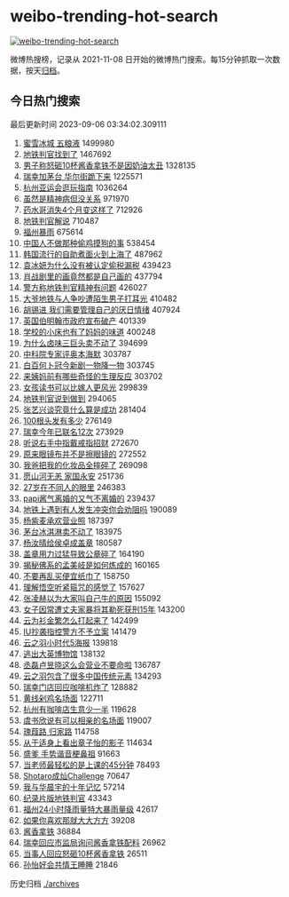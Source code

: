 # weibo-trending-hot-search

[![weibo-trending-hot-search](https://github.com/ameizi/weibo-trending-hot-search/actions/workflows/ci.yml/badge.svg)](https://github.com/ameizi/weibo-trending-hot-search/actions/workflows/ci.yml)

微博热搜榜，记录从 2021-11-08 日开始的微博热门搜索。每15分钟抓取一次数据，按天[归档](./archives)。

## 今日热门搜索

<!-- BEGIN --> 
最后更新时间 2023-09-06 03:34:02.309111 
1. [蜜雪冰城 五粮液](https://s.weibo.com/weibo?q=%E8%9C%9C%E9%9B%AA%E5%86%B0%E5%9F%8E%20%E4%BA%94%E7%B2%AE%E6%B6%B2&t=31&band_rank=1&Refer=top) 1499980
1. [地铁判官找到了](https://s.weibo.com/weibo?q=%E5%9C%B0%E9%93%81%E5%88%A4%E5%AE%98%E6%89%BE%E5%88%B0%E4%BA%86&t=31&band_rank=12&Refer=top) 1467692
1. [男子称怒砸10杯酱香拿铁不是因奶油太丑](https://s.weibo.com/weibo?q=%23%E7%94%B7%E5%AD%90%E7%A7%B0%E6%80%92%E7%A0%B810%E6%9D%AF%E9%85%B1%E9%A6%99%E6%8B%BF%E9%93%81%E4%B8%8D%E6%98%AF%E5%9B%A0%E5%A5%B6%E6%B2%B9%E5%A4%AA%E4%B8%91%23&t=31&band_rank=12&Refer=top) 1328135
1. [瑞幸加茅台 华尔街跪下来](https://s.weibo.com/weibo?q=%E7%91%9E%E5%B9%B8%E5%8A%A0%E8%8C%85%E5%8F%B0%20%E5%8D%8E%E5%B0%94%E8%A1%97%E8%B7%AA%E4%B8%8B%E6%9D%A5&t=31&band_rank=2&Refer=top) 1225571
1. [杭州亚运会逛玩指南](https://s.weibo.com/weibo?q=%23%E6%9D%AD%E5%B7%9E%E4%BA%9A%E8%BF%90%E4%BC%9A%E9%80%9B%E7%8E%A9%E6%8C%87%E5%8D%97%23&t=31&band_rank=3&Refer=top) 1036264
1. [虽然是精神病但没关系](https://s.weibo.com/weibo?q=%E8%99%BD%E7%84%B6%E6%98%AF%E7%B2%BE%E7%A5%9E%E7%97%85%E4%BD%86%E6%B2%A1%E5%85%B3%E7%B3%BB&t=31&band_rank=4&Refer=top) 971970
1. [药水哥消失4个月变这样了](https://s.weibo.com/weibo?q=%23%E8%8D%AF%E6%B0%B4%E5%93%A5%E6%B6%88%E5%A4%B14%E4%B8%AA%E6%9C%88%E5%8F%98%E8%BF%99%E6%A0%B7%E4%BA%86%23&t=31&band_rank=5&Refer=top) 712926
1. [地铁判官解说](https://s.weibo.com/weibo?q=%E5%9C%B0%E9%93%81%E5%88%A4%E5%AE%98%E8%A7%A3%E8%AF%B4&t=31&band_rank=6&Refer=top) 710487
1. [福州暴雨](https://s.weibo.com/weibo?q=%E7%A6%8F%E5%B7%9E%E6%9A%B4%E9%9B%A8&t=31&band_rank=7&Refer=top) 675614
1. [中国人不做那种偷鸡摸狗的事](https://s.weibo.com/weibo?q=%E4%B8%AD%E5%9B%BD%E4%BA%BA%E4%B8%8D%E5%81%9A%E9%82%A3%E7%A7%8D%E5%81%B7%E9%B8%A1%E6%91%B8%E7%8B%97%E7%9A%84%E4%BA%8B&t=31&band_rank=20&Refer=top) 538454
1. [韩国流行的自助煮面火到上海了](https://s.weibo.com/weibo?q=%23%E9%9F%A9%E5%9B%BD%E6%B5%81%E8%A1%8C%E7%9A%84%E8%87%AA%E5%8A%A9%E7%85%AE%E9%9D%A2%E7%81%AB%E5%88%B0%E4%B8%8A%E6%B5%B7%E4%BA%86%23&t=31&band_rank=8&Refer=top) 487962
1. [袁冰妍为什么没有被认定偷税漏税](https://s.weibo.com/weibo?q=%23%E8%A2%81%E5%86%B0%E5%A6%8D%E4%B8%BA%E4%BB%80%E4%B9%88%E6%B2%A1%E6%9C%89%E8%A2%AB%E8%AE%A4%E5%AE%9A%E5%81%B7%E7%A8%8E%E6%BC%8F%E7%A8%8E%23&t=31&band_rank=11&Refer=top) 439423
1. [肖战剧里的画竟然都是自己画的](https://s.weibo.com/weibo?q=%23%E8%82%96%E6%88%98%E5%89%A7%E9%87%8C%E7%9A%84%E7%94%BB%E7%AB%9F%E7%84%B6%E9%83%BD%E6%98%AF%E8%87%AA%E5%B7%B1%E7%94%BB%E7%9A%84%23&t=31&band_rank=9&Refer=top) 437794
1. [警方称地铁判官精神有问题](https://s.weibo.com/weibo?q=%23%E8%AD%A6%E6%96%B9%E7%A7%B0%E5%9C%B0%E9%93%81%E5%88%A4%E5%AE%98%E7%B2%BE%E7%A5%9E%E6%9C%89%E9%97%AE%E9%A2%98%23&t=31&band_rank=10&Refer=top) 426027
1. [大爷地铁与人争吵遭陌生男子打耳光](https://s.weibo.com/weibo?q=%23%E5%A4%A7%E7%88%B7%E5%9C%B0%E9%93%81%E4%B8%8E%E4%BA%BA%E4%BA%89%E5%90%B5%E9%81%AD%E9%99%8C%E7%94%9F%E7%94%B7%E5%AD%90%E6%89%93%E8%80%B3%E5%85%89%23&t=31&band_rank=31&Refer=top) 410482
1. [胡锡进 我们需要管理自己的厌日情绪](https://s.weibo.com/weibo?q=%E8%83%A1%E9%94%A1%E8%BF%9B%20%E6%88%91%E4%BB%AC%E9%9C%80%E8%A6%81%E7%AE%A1%E7%90%86%E8%87%AA%E5%B7%B1%E7%9A%84%E5%8E%8C%E6%97%A5%E6%83%85%E7%BB%AA&t=31&band_rank=13&Refer=top) 407924
1. [英国伯明翰市政府宣布破产](https://s.weibo.com/weibo?q=%23%E8%8B%B1%E5%9B%BD%E4%BC%AF%E6%98%8E%E7%BF%B0%E5%B8%82%E6%94%BF%E5%BA%9C%E5%AE%A3%E5%B8%83%E7%A0%B4%E4%BA%A7%23&t=31&band_rank=14&Refer=top) 401339
1. [学校的小床也有了妈妈的味道](https://s.weibo.com/weibo?q=%23%E5%AD%A6%E6%A0%A1%E7%9A%84%E5%B0%8F%E5%BA%8A%E4%B9%9F%E6%9C%89%E4%BA%86%E5%A6%88%E5%A6%88%E7%9A%84%E5%91%B3%E9%81%93%23&t=31&band_rank=15&Refer=top) 400248
1. [为什么卤味三巨头卖不动了](https://s.weibo.com/weibo?q=%23%E4%B8%BA%E4%BB%80%E4%B9%88%E5%8D%A4%E5%91%B3%E4%B8%89%E5%B7%A8%E5%A4%B4%E5%8D%96%E4%B8%8D%E5%8A%A8%E4%BA%86%23&t=31&band_rank=16&Refer=top) 394699
1. [中科院专家评奥本海默](https://s.weibo.com/weibo?q=%23%E4%B8%AD%E7%A7%91%E9%99%A2%E4%B8%93%E5%AE%B6%E8%AF%84%E5%A5%A5%E6%9C%AC%E6%B5%B7%E9%BB%98%23&t=31&band_rank=17&Refer=top) 303787
1. [白百何卜冠今新剧一物降一物](https://s.weibo.com/weibo?q=%23%E7%99%BD%E7%99%BE%E4%BD%95%E5%8D%9C%E5%86%A0%E4%BB%8A%E6%96%B0%E5%89%A7%E4%B8%80%E7%89%A9%E9%99%8D%E4%B8%80%E7%89%A9%23&t=31&band_rank=21&Refer=top) 303745
1. [来姨妈前有哪些奇怪的生理反应](https://s.weibo.com/weibo?q=%23%E6%9D%A5%E5%A7%A8%E5%A6%88%E5%89%8D%E6%9C%89%E5%93%AA%E4%BA%9B%E5%A5%87%E6%80%AA%E7%9A%84%E7%94%9F%E7%90%86%E5%8F%8D%E5%BA%94%23&t=31&band_rank=22&Refer=top) 303702
1. [女孩读书可以比嫁人更风光](https://s.weibo.com/weibo?q=%23%E5%A5%B3%E5%AD%A9%E8%AF%BB%E4%B9%A6%E5%8F%AF%E4%BB%A5%E6%AF%94%E5%AB%81%E4%BA%BA%E6%9B%B4%E9%A3%8E%E5%85%89%23&t=31&band_rank=24&Refer=top) 299839
1. [地铁判官说到做到](https://s.weibo.com/weibo?q=%E5%9C%B0%E9%93%81%E5%88%A4%E5%AE%98%E8%AF%B4%E5%88%B0%E5%81%9A%E5%88%B0&t=31&band_rank=18&Refer=top) 294065
1. [张艺兴谈究竟什么算是成功](https://s.weibo.com/weibo?q=%E5%BC%A0%E8%89%BA%E5%85%B4%E8%B0%88%E7%A9%B6%E7%AB%9F%E4%BB%80%E4%B9%88%E7%AE%97%E6%98%AF%E6%88%90%E5%8A%9F&t=31&band_rank=19&Refer=top) 281404
1. [100根头发有多少](https://s.weibo.com/weibo?q=100%E6%A0%B9%E5%A4%B4%E5%8F%91%E6%9C%89%E5%A4%9A%E5%B0%91&t=31&band_rank=23&Refer=top) 276149
1. [瑞幸今年已联名12次](https://s.weibo.com/weibo?q=%23%E7%91%9E%E5%B9%B8%E4%BB%8A%E5%B9%B4%E5%B7%B2%E8%81%94%E5%90%8D12%E6%AC%A1%23&t=31&band_rank=25&Refer=top) 273929
1. [听说右手中指戴戒指招财](https://s.weibo.com/weibo?q=%23%E5%90%AC%E8%AF%B4%E5%8F%B3%E6%89%8B%E4%B8%AD%E6%8C%87%E6%88%B4%E6%88%92%E6%8C%87%E6%8B%9B%E8%B4%A2%23&t=31&band_rank=26&Refer=top) 272670
1. [原来眼镜布并不是擦眼镜的](https://s.weibo.com/weibo?q=%23%E5%8E%9F%E6%9D%A5%E7%9C%BC%E9%95%9C%E5%B8%83%E5%B9%B6%E4%B8%8D%E6%98%AF%E6%93%A6%E7%9C%BC%E9%95%9C%E7%9A%84%23&t=31&band_rank=27&Refer=top) 272552
1. [我爸把我的化妆品全摔碎了](https://s.weibo.com/weibo?q=%23%E6%88%91%E7%88%B8%E6%8A%8A%E6%88%91%E7%9A%84%E5%8C%96%E5%A6%86%E5%93%81%E5%85%A8%E6%91%94%E7%A2%8E%E4%BA%86%23&t=31&band_rank=28&Refer=top) 269098
1. [愿山河无恙 家国永安](https://s.weibo.com/weibo?q=%E6%84%BF%E5%B1%B1%E6%B2%B3%E6%97%A0%E6%81%99%20%E5%AE%B6%E5%9B%BD%E6%B0%B8%E5%AE%89&t=31&band_rank=29&Refer=top) 251736
1. [27岁在不同人的眼里](https://s.weibo.com/weibo?q=%2327%E5%B2%81%E5%9C%A8%E4%B8%8D%E5%90%8C%E4%BA%BA%E7%9A%84%E7%9C%BC%E9%87%8C%23&t=31&band_rank=30&Refer=top) 246383
1. [papi酱气离婚的又气不离婚的](https://s.weibo.com/weibo?q=%23papi%E9%85%B1%E6%B0%94%E7%A6%BB%E5%A9%9A%E7%9A%84%E5%8F%88%E6%B0%94%E4%B8%8D%E7%A6%BB%E5%A9%9A%E7%9A%84%23&t=31&band_rank=32&Refer=top) 239437
1. [地铁上遇到有人发生冲突你会劝阻吗](https://s.weibo.com/weibo?q=%23%E5%9C%B0%E9%93%81%E4%B8%8A%E9%81%87%E5%88%B0%E6%9C%89%E4%BA%BA%E5%8F%91%E7%94%9F%E5%86%B2%E7%AA%81%E4%BD%A0%E4%BC%9A%E5%8A%9D%E9%98%BB%E5%90%97%23&t=31&band_rank=33&Refer=top) 190089
1. [杨紫麦承欢营业照](https://s.weibo.com/weibo?q=%23%E6%9D%A8%E7%B4%AB%E9%BA%A6%E6%89%BF%E6%AC%A2%E8%90%A5%E4%B8%9A%E7%85%A7%23&t=31&band_rank=34&Refer=top) 187397
1. [茅台冰淇淋卖不动了](https://s.weibo.com/weibo?q=%23%E8%8C%85%E5%8F%B0%E5%86%B0%E6%B7%87%E6%B7%8B%E5%8D%96%E4%B8%8D%E5%8A%A8%E4%BA%86%23&t=31&band_rank=35&Refer=top) 183975
1. [杨汝晴给侯卓成盖章](https://s.weibo.com/weibo?q=%23%E6%9D%A8%E6%B1%9D%E6%99%B4%E7%BB%99%E4%BE%AF%E5%8D%93%E6%88%90%E7%9B%96%E7%AB%A0%23&t=31&band_rank=36&Refer=top) 180587
1. [盖章用力过猛导致公章碎了](https://s.weibo.com/weibo?q=%E7%9B%96%E7%AB%A0%E7%94%A8%E5%8A%9B%E8%BF%87%E7%8C%9B%E5%AF%BC%E8%87%B4%E5%85%AC%E7%AB%A0%E7%A2%8E%E4%BA%86&t=31&band_rank=37&Refer=top) 164190
1. [揭秘佛系的孟美岐是如何炼成的](https://s.weibo.com/weibo?q=%E6%8F%AD%E7%A7%98%E4%BD%9B%E7%B3%BB%E7%9A%84%E5%AD%9F%E7%BE%8E%E5%B2%90%E6%98%AF%E5%A6%82%E4%BD%95%E7%82%BC%E6%88%90%E7%9A%84&t=31&band_rank=38&Refer=top) 160165
1. [不要再乱买便宜纸巾了](https://s.weibo.com/weibo?q=%E4%B8%8D%E8%A6%81%E5%86%8D%E4%B9%B1%E4%B9%B0%E4%BE%BF%E5%AE%9C%E7%BA%B8%E5%B7%BE%E4%BA%86&t=31&band_rank=39&Refer=top) 158750
1. [理解悟空听紧箍咒的感觉了](https://s.weibo.com/weibo?q=%E7%90%86%E8%A7%A3%E6%82%9F%E7%A9%BA%E5%90%AC%E7%B4%A7%E7%AE%8D%E5%92%92%E7%9A%84%E6%84%9F%E8%A7%89%E4%BA%86&t=31&band_rank=48&Refer=top) 157627
1. [张凌赫以为大家叫自己牛的原因](https://s.weibo.com/weibo?q=%23%E5%BC%A0%E5%87%8C%E8%B5%AB%E4%BB%A5%E4%B8%BA%E5%A4%A7%E5%AE%B6%E5%8F%AB%E8%87%AA%E5%B7%B1%E7%89%9B%E7%9A%84%E5%8E%9F%E5%9B%A0%23&t=31&band_rank=40&Refer=top) 155092
1. [女子因常遭丈夫家暴将其勒死获刑15年](https://s.weibo.com/weibo?q=%23%E5%A5%B3%E5%AD%90%E5%9B%A0%E5%B8%B8%E9%81%AD%E4%B8%88%E5%A4%AB%E5%AE%B6%E6%9A%B4%E5%B0%86%E5%85%B6%E5%8B%92%E6%AD%BB%E8%8E%B7%E5%88%9115%E5%B9%B4%23&t=31&band_rank=41&Refer=top) 143200
1. [云为衫金繁怎么打起来了](https://s.weibo.com/weibo?q=%23%E4%BA%91%E4%B8%BA%E8%A1%AB%E9%87%91%E7%B9%81%E6%80%8E%E4%B9%88%E6%89%93%E8%B5%B7%E6%9D%A5%E4%BA%86%23&t=31&band_rank=42&Refer=top) 142499
1. [IU抄袭指控警方不予立案](https://s.weibo.com/weibo?q=%23IU%E6%8A%84%E8%A2%AD%E6%8C%87%E6%8E%A7%E8%AD%A6%E6%96%B9%E4%B8%8D%E4%BA%88%E7%AB%8B%E6%A1%88%23&t=31&band_rank=43&Refer=top) 141479
1. [云之羽小时代5海报](https://s.weibo.com/weibo?q=%23%E4%BA%91%E4%B9%8B%E7%BE%BD%E5%B0%8F%E6%97%B6%E4%BB%A35%E6%B5%B7%E6%8A%A5%23&t=31&band_rank=44&Refer=top) 139818
1. [逃出大英博物馆](https://s.weibo.com/weibo?q=%E9%80%83%E5%87%BA%E5%A4%A7%E8%8B%B1%E5%8D%9A%E7%89%A9%E9%A6%86&t=31&band_rank=45&Refer=top) 138132
1. [丞磊卢昱晓这么会营业不要命啦](https://s.weibo.com/weibo?q=%23%E4%B8%9E%E7%A3%8A%E5%8D%A2%E6%98%B1%E6%99%93%E8%BF%99%E4%B9%88%E4%BC%9A%E8%90%A5%E4%B8%9A%E4%B8%8D%E8%A6%81%E5%91%BD%E5%95%A6%23&t=31&band_rank=46&Refer=top) 136787
1. [云之羽包含了很多中国传统元素](https://s.weibo.com/weibo?q=%E4%BA%91%E4%B9%8B%E7%BE%BD%E5%8C%85%E5%90%AB%E4%BA%86%E5%BE%88%E5%A4%9A%E4%B8%AD%E5%9B%BD%E4%BC%A0%E7%BB%9F%E5%85%83%E7%B4%A0&t=31&band_rank=46&Refer=top) 134293
1. [瑞幸门店回应咖啡机炸了](https://s.weibo.com/weibo?q=%23%E7%91%9E%E5%B9%B8%E9%97%A8%E5%BA%97%E5%9B%9E%E5%BA%94%E5%92%96%E5%95%A1%E6%9C%BA%E7%82%B8%E4%BA%86%23&t=31&band_rank=47&Refer=top) 128882
1. [黄线剁鸡名场面](https://s.weibo.com/weibo?q=%E9%BB%84%E7%BA%BF%E5%89%81%E9%B8%A1%E5%90%8D%E5%9C%BA%E9%9D%A2&t=31&band_rank=49&Refer=top) 122711
1. [杭州有咖啡店生意少一半](https://s.weibo.com/weibo?q=%23%E6%9D%AD%E5%B7%9E%E6%9C%89%E5%92%96%E5%95%A1%E5%BA%97%E7%94%9F%E6%84%8F%E5%B0%91%E4%B8%80%E5%8D%8A%23&t=31&band_rank=40&Refer=top) 119628
1. [虞书欣说有可以相亲的名场面](https://s.weibo.com/weibo?q=%23%E8%99%9E%E4%B9%A6%E6%AC%A3%E8%AF%B4%E6%9C%89%E5%8F%AF%E4%BB%A5%E7%9B%B8%E4%BA%B2%E7%9A%84%E5%90%8D%E5%9C%BA%E9%9D%A2%23&t=31&band_rank=50&Refer=top) 119007
1. [瑰葭路 归家路](https://s.weibo.com/weibo?q=%E7%91%B0%E8%91%AD%E8%B7%AF%20%E5%BD%92%E5%AE%B6%E8%B7%AF&t=31&band_rank=46&Refer=top) 114758
1. [从于适身上看出章子怡的影子](https://s.weibo.com/weibo?q=%E4%BB%8E%E4%BA%8E%E9%80%82%E8%BA%AB%E4%B8%8A%E7%9C%8B%E5%87%BA%E7%AB%A0%E5%AD%90%E6%80%A1%E7%9A%84%E5%BD%B1%E5%AD%90&t=31&band_rank=48&Refer=top) 114634
1. [盛爹 手势谐音梗鼻祖](https://s.weibo.com/weibo?q=%E7%9B%9B%E7%88%B9%20%E6%89%8B%E5%8A%BF%E8%B0%90%E9%9F%B3%E6%A2%97%E9%BC%BB%E7%A5%96&t=31&band_rank=38&Refer=top) 91663
1. [当老师最轻松的是上课的45分钟](https://s.weibo.com/weibo?q=%E5%BD%93%E8%80%81%E5%B8%88%E6%9C%80%E8%BD%BB%E6%9D%BE%E7%9A%84%E6%98%AF%E4%B8%8A%E8%AF%BE%E7%9A%8445%E5%88%86%E9%92%9F&t=31&band_rank=50&Refer=top) 78493
1. [Shotaro成灿Challenge](https://s.weibo.com/weibo?q=%23Shotaro%E6%88%90%E7%81%BFChallenge%23&t=31&band_rank=32&Refer=top) 70647
1. [我与华晨宇的十年记忆](https://s.weibo.com/weibo?q=%23%E6%88%91%E4%B8%8E%E5%8D%8E%E6%99%A8%E5%AE%87%E7%9A%84%E5%8D%81%E5%B9%B4%E8%AE%B0%E5%BF%86%23&t=31&band_rank=49&Refer=top) 57214
1. [纪录片版地铁判官](https://s.weibo.com/weibo?q=%E7%BA%AA%E5%BD%95%E7%89%87%E7%89%88%E5%9C%B0%E9%93%81%E5%88%A4%E5%AE%98&t=31&band_rank=49&Refer=top) 43343
1. [福州24小时降雨量特大暴雨量级](https://s.weibo.com/weibo?q=%23%E7%A6%8F%E5%B7%9E24%E5%B0%8F%E6%97%B6%E9%99%8D%E9%9B%A8%E9%87%8F%E7%89%B9%E5%A4%A7%E6%9A%B4%E9%9B%A8%E9%87%8F%E7%BA%A7%23&t=31&band_rank=38&Refer=top) 42617
1. [如果你喜欢那就大大方方](https://s.weibo.com/weibo?q=%E5%A6%82%E6%9E%9C%E4%BD%A0%E5%96%9C%E6%AC%A2%E9%82%A3%E5%B0%B1%E5%A4%A7%E5%A4%A7%E6%96%B9%E6%96%B9&t=31&band_rank=42&Refer=top) 39208
1. [酱香拿铁](https://s.weibo.com/weibo?q=%E9%85%B1%E9%A6%99%E6%8B%BF%E9%93%81&t=31&band_rank=48&Refer=top) 36884
1. [瑞幸回应市监局询问酱香拿铁配料](https://s.weibo.com/weibo?q=%23%E7%91%9E%E5%B9%B8%E5%9B%9E%E5%BA%94%E5%B8%82%E7%9B%91%E5%B1%80%E8%AF%A2%E9%97%AE%E9%85%B1%E9%A6%99%E6%8B%BF%E9%93%81%E9%85%8D%E6%96%99%23&t=31&band_rank=50&Refer=top) 26962
1. [当事人回应怒砸10杯酱香拿铁](https://s.weibo.com/weibo?q=%23%E5%BD%93%E4%BA%8B%E4%BA%BA%E5%9B%9E%E5%BA%94%E6%80%92%E7%A0%B810%E6%9D%AF%E9%85%B1%E9%A6%99%E6%8B%BF%E9%93%81%23&t=31&band_rank=45&Refer=top) 26511
1. [孙怡好会共情王睡睡](https://s.weibo.com/weibo?q=%23%E5%AD%99%E6%80%A1%E5%A5%BD%E4%BC%9A%E5%85%B1%E6%83%85%E7%8E%8B%E7%9D%A1%E7%9D%A1%23&t=31&band_rank=44&Refer=top) 21846
<!-- END -->

历史归档 [./archives](./archives)

